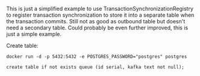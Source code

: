 This is just a simplified example to use TransactionSynchronizationRegistry
to register transaction synchronization to store it into a separate
table when the transaction commits. Still not as good as
outbound table but doesn't need a secondary table. Could probably be
even further improved, this is just a simple example.

Create table:

```
docker run -d -p 5432:5432 -e POSTGRES_PASSWORD="postgres" postgres

create table if not exists queue (id serial, kafka text not null);
```
